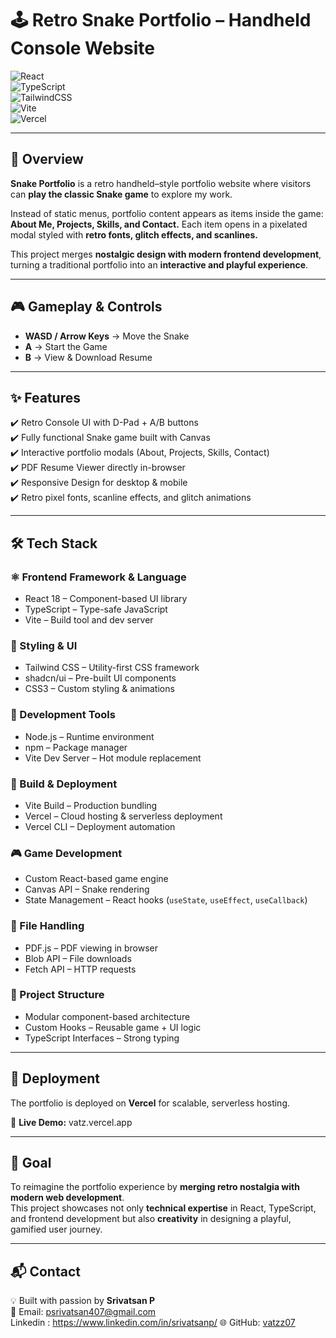 # 🕹️ Retro Snake Portfolio – Handheld Console Website  

![React](https://img.shields.io/badge/React-18-61dafb?logo=react&logoColor=white)  
![TypeScript](https://img.shields.io/badge/TypeScript-5-blue?logo=typescript&logoColor=white)  
![TailwindCSS](https://img.shields.io/badge/TailwindCSS-3-38bdf8?logo=tailwind-css&logoColor=white)  
![Vite](https://img.shields.io/badge/Vite-5-646cff?logo=vite&logoColor=white)  
![Vercel](https://img.shields.io/badge/Deployed-Vercel-black?logo=vercel&logoColor=white)  

---

## 📖 Overview  
**Snake Portfolio** is a retro handheld–style portfolio website where visitors can **play the classic Snake game** to explore my work.  

Instead of static menus, portfolio content appears as items inside the game: **About Me, Projects, Skills, and Contact.** Each item opens in a pixelated modal styled with **retro fonts, glitch effects, and scanlines.**  

This project merges **nostalgic design with modern frontend development**, turning a traditional portfolio into an **interactive and playful experience**.  

---

## 🎮 Gameplay & Controls  
- **WASD / Arrow Keys** → Move the Snake  
- **A** → Start the Game  
- **B** → View & Download Resume  

---

## ✨ Features  
✔️ Retro Console UI with D-Pad + A/B buttons  
✔️ Fully functional Snake game built with Canvas  
✔️ Interactive portfolio modals (About, Projects, Skills, Contact)  
✔️ PDF Resume Viewer directly in-browser  
✔️ Responsive Design for desktop & mobile  
✔️ Retro pixel fonts, scanline effects, and glitch animations  

---

## 🛠️ Tech Stack  

### ⚛️ Frontend Framework & Language  
- React 18 – Component-based UI library  
- TypeScript – Type-safe JavaScript  
- Vite – Build tool and dev server  

### 🎨 Styling & UI  
- Tailwind CSS – Utility-first CSS framework  
- shadcn/ui – Pre-built UI components  
- CSS3 – Custom styling & animations  

### 🔧 Development Tools  
- Node.js – Runtime environment  
- npm – Package manager  
- Vite Dev Server – Hot module replacement  

### 🚀 Build & Deployment  
- Vite Build – Production bundling  
- Vercel – Cloud hosting & serverless deployment  
- Vercel CLI – Deployment automation  

### 🎮 Game Development  
- Custom React-based game engine  
- Canvas API – Snake rendering  
- State Management – React hooks (`useState`, `useEffect`, `useCallback`)  

### 📂 File Handling  
- PDF.js – PDF viewing in browser  
- Blob API – File downloads  
- Fetch API – HTTP requests  

### 📐 Project Structure  
- Modular component-based architecture  
- Custom Hooks – Reusable game + UI logic  
- TypeScript Interfaces – Strong typing  

---

## 🚀 Deployment  
The portfolio is deployed on **Vercel** for scalable, serverless hosting.  

🔗 **Live Demo:** vatz.vercel.app

---

## 🎯 Goal  
To reimagine the portfolio experience by **merging retro nostalgia with modern web development**.  
This project showcases not only **technical expertise** in React, TypeScript, and frontend development but also **creativity** in designing a playful, gamified user journey.  

---

## 📬 Contact  
💡 Built with passion by **Srivatsan P**  
📧 Email: psrivatsan407@gmail.com  
    Linkedin : https://www.linkedin.com/in/srivatsanp/
🌐 GitHub: [vatzz07](https://github.com/vatzz07)  
